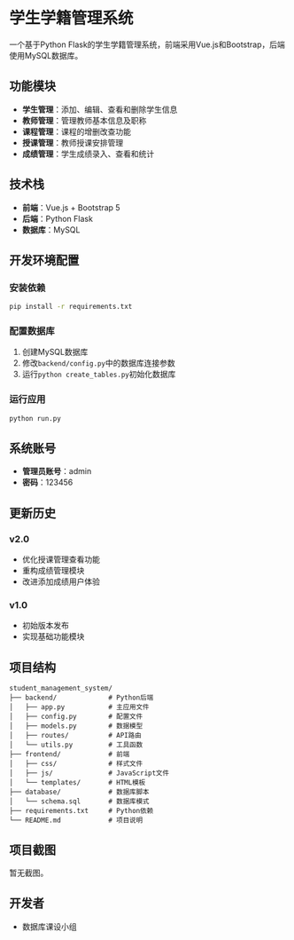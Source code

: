 # 学生学籍管理系统

一个基于Python Flask的学生学籍管理系统，前端采用Vue.js和Bootstrap，后端使用MySQL数据库。

## 功能模块

- **学生管理**：添加、编辑、查看和删除学生信息
- **教师管理**：管理教师基本信息及职称
- **课程管理**：课程的增删改查功能
- **授课管理**：教师授课安排管理
- **成绩管理**：学生成绩录入、查看和统计

## 技术栈

- **前端**：Vue.js + Bootstrap 5
- **后端**：Python Flask
- **数据库**：MySQL

## 开发环境配置

### 安装依赖
```bash
pip install -r requirements.txt
```

### 配置数据库
1. 创建MySQL数据库
2. 修改`backend/config.py`中的数据库连接参数
3. 运行`python create_tables.py`初始化数据库

### 运行应用
```bash
python run.py
```

## 系统账号
- **管理员账号**：admin
- **密码**：123456

## 更新历史

### v2.0
- 优化授课管理查看功能
- 重构成绩管理模块
- 改进添加成绩用户体验

### v1.0
- 初始版本发布
- 实现基础功能模块

## 项目结构

```
student_management_system/
├── backend/             # Python后端
│   ├── app.py           # 主应用文件
│   ├── config.py        # 配置文件
│   ├── models.py        # 数据模型
│   ├── routes/          # API路由
│   └── utils.py         # 工具函数
├── frontend/            # 前端
│   ├── css/             # 样式文件
│   ├── js/              # JavaScript文件
│   └── templates/       # HTML模板
├── database/            # 数据库脚本
│   └── schema.sql       # 数据库模式
├── requirements.txt     # Python依赖
└── README.md            # 项目说明
```

## 项目截图

暂无截图。

## 开发者

- 数据库课设小组 